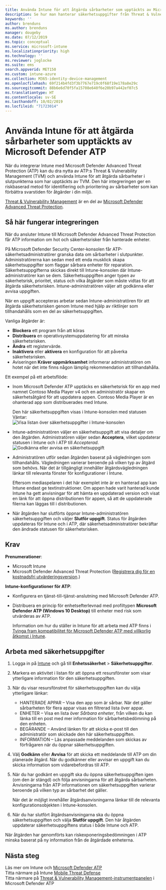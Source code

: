 ```yaml
---
title: Använda Intune för att åtgärda sårbarheter som upptäckts av Microsoft Defender ATP – Azure | Microsoft Docs
description: Se hur man hanterar säkerhetsuppgifter från Threat & Vulnerability Management, en del av Microsoft Defender Advanced Threat Protection (ATP), från Intune-konsolen.
keywords: ''
author: brenduns
ms.author: brenduns
manager: dougeby
ms.date: 07/12/2019
ms.topic: conceptual
ms.service: microsoft-intune
ms.localizationpriority: high
ms.technology: ''
ms.reviewer: joglocke
ms.suite: ems
search.appverid: MET150
ms.custom: intune-azure
ms.collection: M365-identity-device-management
ms.openlocfilehash: 69f214b4fd3f3b7767e719c0f68f19e178a8e29c
ms.sourcegitcommit: 88b6e6d70f5fa15708e640f6e20b97a442ef07c5
ms.translationtype: HT
ms.contentlocale: sv-SE
ms.lasthandoff: 10/02/2019
ms.locfileid: "71723014"
---
```

# <a name="use-intune-to-remediate-vulnerabilities-identified-by-microsoft-defender-atp"></a>Använda Intune för att åtgärda sårbarheter som upptäckts av Microsoft Defender ATP  

När du integrerar Intune med Microsoft Defender Advanced Threat Protection (ATP) kan du dra nytta av ATP:s Threat & Vulnerability Management (TVM) och använda Intune för att åtgärda sårbarheter i slutpunkterna som har upptäckts av TVM. Den här integreringen ger en riskbaserad metod för identifiering och prioritering av sårbarheter som kan förbättra svarstiden för åtgärder i din miljö.  

[Threat & Vulnerability Management](https://docs.microsoft.com/windows/security/threat-protection/windows-defender-atp/next-gen-threat-and-vuln-mgt) är en del av [Microsoft Defender Advanced Threat Protection](https://docs.microsoft.com/windows/security/threat-protection/windows-defender-atp/windows-defender-advanced-threat-protection).  

## <a name="how-integration-works"></a>Så här fungerar integreringen  

När du ansluter Intune till Microsoft Defender Advanced Threat Protection får ATP information om hot och säkerhetsrisker från hanterade enheter.  

På Microsoft Defender Security Center-konsolen får ATP-säkerhetsadministratörer granska data om sårbarheter i slutpunkter. Administratörerna kan sedan med ett enda musklick skapa säkerhetsuppgifter som flaggar sårbara enheter för reparation. Säkerhetsuppgifterna skickas direkt till Intune-konsolen där Intune-administratörer kan se dem. Säkerhetsuppgiften anger typen av säkerhetsrisk, prioritet, status och vilka åtgärder som måste vidtas för att åtgärda säkerhetsrisken. Intune-administratören väljer att godkänna eller avvisa uppgiften.  

När en uppgift accepteras arbetar sedan Intune-administratören för att åtgärda säkerhetsrisken genom Intune med hjälp av riktlinjer som tillhandahålls som en del av säkerhetsuppgiften.  

Vanliga åtgärder är:  

- **Blockera** ett program från att köras  
- **Distribuera** en operativsystemuppdatering för att minska säkerhetsrisken.  
- **Ändra**  ett registervärde.  
- **Inaktivera** eller **aktivera** en konfiguration för att påverka säkerhetsrisken.  
- Aviseringen **Kräver uppmärksamhet** informerar administratören om hotet när det inte finns någon lämplig rekommendation att tillhandahålla.  

Ett exempel på ett arbetsflöde:

- Inom Microsoft Defender ATP upptäcks en säkerhetsrisk för en app med namnet Contoso Media Player v4 och en administratör skapar en säkerhetsåtgärd för att uppdatera appen. Contoso Media Player är en ohanterad app som distribuerades med Intune.  

  Den här säkerhetsuppgiften visas i Intune-konsolen med statusen Väntar:  
  ![Visa listan över säkerhetsuppgifter i Intune-konsolen](./media/atp-manage-vulnerabilities/temp-security-tasks.png)
 
- Intune-administratören väljer en säkerhetsuppgift att visa detaljer om den åtgärden.  Administratören väljer sedan **Acceptera**, vilket uppdaterar statusen i Intune och i ATP till *Accepterad*.  
  ![Godkänna eller avvisa en säkerhetsuppgift](./media/atp-manage-vulnerabilities/temp-accept-task.png) 
 
- Administratören utför sedan åtgärden baserat på vägledningen som tillhandahålls.  Vägledningen varierar beroende på vilken typ av åtgärd som behövs. När det är tillgängligt innehåller åtgärdsvägledningen länkar till relevanta fönster för konfigurationer i Intune. 

  Eftersom mediaspelaren i det här exemplet inte är en hanterad app kan Intune endast ge textinstruktioner. Om appen hade varit hanterad kunde Intune ha gett anvisningar för att hämta en uppdaterad version och visat en länk för att öppna distributionen för appen, så att de uppdaterade filerna kan läggas till i distributionen. 

- När åtgärden har slutförts öppnar Intune-administratören säkerhetsuppgiften och väljer **Slutför uppgift**.  Status för åtgärden uppdateras för Intune och i ATP, där säkerhetsadministratörer bekräftar den ändrade statusen för säkerhetsrisken.  

## <a name="prerequisites"></a>Krav  

**Prenumerationer**:  

- Microsoft Intune  
- Microsoft Defender Advanced Threat Protection ([Registrera dig för en kostnadsfri utvärderingsversion](https://www.microsoft.com/WindowsForBusiness/windows-atp?ocid=docs-wdatp-main-abovefoldlink).)  

**Intune-konfigurationer för ATP**:  

- Konfigurera en tjänst-till-tjänst-anslutning med Microsoft Defender ATP.  
- Distribuera en princip för enhetsefterlevnad med profiltypen **Microsoft Defender ATP (Windows 10 Desktop)** till enheter med risk som utvärderas av ATP.

  Information om hur du ställer in Intune för att arbeta med ATP finns i [Tvinga fram kompatibilitet för Microsoft Defender ATP med villkorlig åtkomst i Intune](advanced-threat-protection.md#enable-microsoft-defender-atp-in-intune).  

## <a name="work-with-security-tasks"></a>Arbeta med säkerhetsuppgifter  

1. Logga in på [Intune](https://go.microsoft.com/fwlink/?linkid=2090973) och gå till **Enhetssäkerhet** > **Säkerhetsuppgifter**.  
2. Markera en aktivitet i listan för att öppna ett resursfönster som visar ytterligare information för den säkerhetsuppgiften.  
3. När du visar resursfönstret för säkerhetsuppgiften kan du välja ytterligare länkar:  
   - HANTERADE APPAR – Visa den app som är sårbar. När det gäller sårbarheten för flera appar visas en filtrerad lista över appar.  
   - ENHETER – Visa en lista över *Sårbara enheter*, från vilken du kan länka till en post med mer information för sårbarhetsbedömning på den enheten.  
   - BEGÄRANDE – Använd länken för att skicka e-post till den administratör som skickade den här säkerhetsuppgiften.  
   - INFORMATION – Läs anpassade meddelanden som skickas av förfrågaren när du öppnar säkerhetsuppgiften.  
4. Välj **Godkänn** eller **Avvisa** för att skicka ett meddelande till ATP om din planerade åtgärd. När du godkänner eller avvisar en uppgift kan du skicka information som vidarebefordras till ATP.  

5. När du har godkänt en uppgift ska du öppna säkerhetsuppgiften igen (om den är stängd) och följa anvisningarna för att åtgärda sårbarheten.  Anvisningarna från ATP informationen om säkerhetsuppgiften varierar beroende på vilken typ av sårbarhet det gäller.  

   När det är möjligt innehåller åtgärdsanvisningarna länkar till de relevanta konfigurationsobjekten i Intune-konsolen.  

6. När du har slutfört åtgärdsanvisningarna ska du öppna säkerhetsuppgiften och välja **Slutför uppgift**.  Den här åtgärden uppdaterar säkerhetsuppgiftens status i både Intune och ATP.  

När åtgärden har genomförts kan riskexponeringsbedömningen i ATP minska baserat på ny information från de åtgärdade enheterna. 

## <a name="next-steps"></a>Nästa steg
Läs mer om Intune och [Microsoft Defender ATP](advanced-threat-protection.md)  
Titta närmare på Intune [Mobile Threat Defense](mobile-threat-defense.md)  
Titta närmare på [Threat & Vulnerability Management-instrumentpanelen](https://docs.microsoft.com/windows/security/threat-protection/windows-defender-atp/tvm-dashboard-insights) i Microsoft Defender ATP
